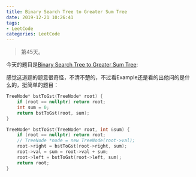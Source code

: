 ```yaml
---
title: Binary Search Tree to Greater Sum Tree
date: 2019-12-21 10:26:41
tags:
- LeetCode
categories: LeetCode
---
```


> 第45天。

今天的题目是[Binary Search Tree to Greater Sum Tree](https://leetcode.com/problems/binary-search-tree-to-greater-sum-tree/):

感觉这道题的题意很奇怪，不清不楚的，不过看Example还是看的出他问的是什么的，挺简单的题目：

```c++
TreeNode* bstToGst(TreeNode* root) {
    if (root == nullptr) return root;
    int sum = 0;
    return bstToGst(root, sum);
}

TreeNode* bstToGst(TreeNode* root, int &sum) { 
    if (root == nullptr) return root;
    // TreeNode *node = new TreeNode(root->val);
    root->right = bstToGst(root->right, sum);
    root->val = sum = root->val + sum;
    root->left = bstToGst(root->left, sum);
    return root;
}
```
